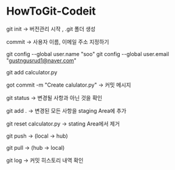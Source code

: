 # HowToGit-Codeit

git init -> 버전관리 시작 , .git 폴더 생성

commit -> 사용자 이름, 이메일 주소 지정하기

git config --global user.name "soo"
git config --global user.email "gustngusrud1@naver.com"

git add calculator.py

got commit -m "Create calulator.py" -> 커밋 메시지

git status -> 변경될 사항과 아닌 것을 확인

git add . -> 변경된 모든 사항을 staging Area에 추가

git reset calculator.py -> stating Area에서 제거

git push -> (local -> hub)

git pull -> (hub -> local)

git log -> 커밋 히스토리 내역 확인
